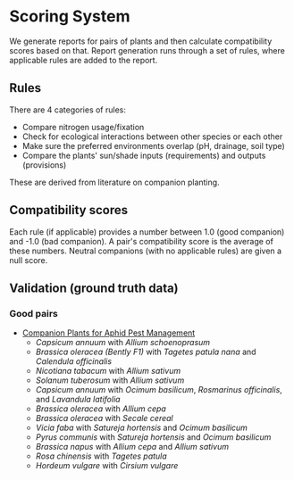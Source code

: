 # Scoring System
We generate reports for pairs of plants and then calculate compatibility scores based on that.
Report generation runs through a set of rules, where applicable rules are added to the report.

## Rules
There are 4 categories of rules:
- Compare nitrogen usage/fixation
- Check for ecological interactions between other species or each other
- Make sure the preferred environments overlap (pH, drainage, soil type)
- Compare the plants' sun/shade inputs (requirements) and outputs (provisions)

These are derived from literature on companion planting.

## Compatibility scores
Each rule (if applicable) provides a number between 1.0 (good companion) and -1.0 (bad companion).
A pair's compatibility score is the average of these numbers.
Neutral companions (with no applicable rules) are given a null score.

## Validation (ground truth data)
### Good pairs
- [Companion Plants for Aphid Pest Management](https://gettheresearch.org/search?q=companion_plant&zoom=10.3390%2Finsects8040112)
    - *Capsicum annuum* with *Allium schoenoprasum*
    - *Brassica oleracea (Bently F1)* with *Tagetes patula nana* and *Calendula officinalis*
    - *Nicotiana tabacum* with *Allium sativum*
    - *Solanum tuberosum* with *Allium sativum*
    - *Capsicum annuum* with *Ocimum basilicum*, *Rosmarinus officinalis*, and *Lavandula latifolia*
    - *Brassica oleracea* with *Allium cepa*
    - *Brassica oleracea* with *Secale cereal*
    - *Vicia faba* with *Satureja hortensis* and *Ocimum basilicum*
    - *Pyrus communis* with *Satureja hortensis* and *Ocimum basilicum*
    - *Brassica napus* with *Allium cepa* and *Allium sativum*
    - *Rosa chinensis* with *Tagetes patula*
    - *Hordeum vulgare* with *Cirsium vulgare*
